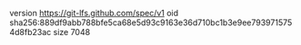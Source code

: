 version https://git-lfs.github.com/spec/v1
oid sha256:889df9abb788bfe5ca68e5d93c9163e36d710bc1b3e9ee7939715754d8fb23ac
size 7048
